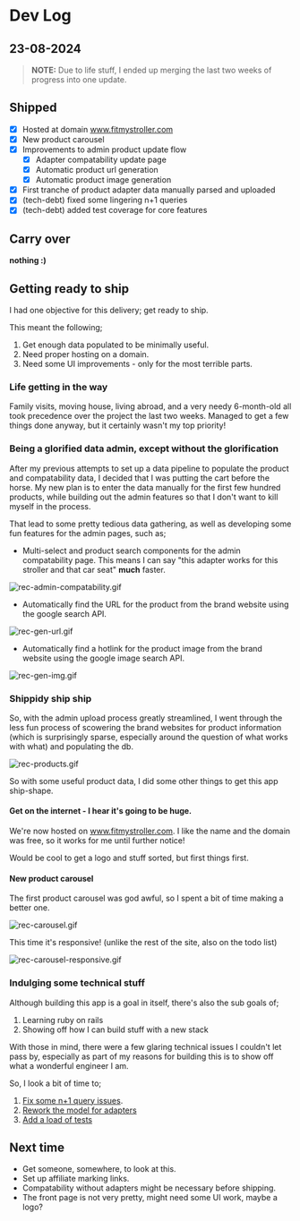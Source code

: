 # Dev Log

## 23-08-2024

> **__NOTE:__** Due to life stuff, I ended up merging the last two weeks of progress into one update.

## Shipped
- [x] Hosted at domain www.fitmystroller.com
- [x] New product carousel
- [x] Improvements to admin product update flow
  - [x] Adapter compatability update page 
  - [x] Automatic product url generation
  - [x] Automatic product image generation
- [x] First tranche of product adapter data manually parsed and uploaded
- [x] (tech-debt) fixed some lingering n+1 queries
- [x] (tech-debt) added test coverage for core features

## Carry over
__nothing :)__

## Getting ready to ship

I had one objective for this delivery; get ready to ship.

This meant the following;
1. Get enough data populated to be minimally useful.
2. Need proper hosting on a domain.
3. Need some UI improvements - only for the most terrible parts.

### Life getting in the way

Family visits, moving house, living abroad, and a very needy 6-month-old all took precedence over the project the last two weeks. Managed to get a few things done anyway, but it certainly wasn't my top priority!

### Being a glorified data admin, except without the glorification

After my previous attempts to set up a data pipeline to populate the product and compatability data, I decided that I was putting the cart before the horse. My new plan is to enter the data manually for the first few hundred products, while building out the admin features so that I don't want to kill myself in the process.

That lead to some pretty tedious data gathering, as well as developing some fun features for the admin pages, such as;

- Multi-select and product search components for the admin compatability page. This means I can say "this adapter works for this stroller and that car seat" **much** faster.

![rec-admin-compatability.gif](rec-admin-compatability.gif)

- Automatically find the URL for the product from the brand website using the google search API.

![rec-gen-url.gif](rec-gen-url.gif)

- Automatically find a hotlink for the product image from the brand website using the google image search API.

![rec-gen-img.gif](rec-gen-img.gif)

### Shippidy ship ship 

So, with the admin upload process greatly streamlined, I went through the less fun process of scowering the brand websites for product information (which is surprisingly sparse, especially around the question of what works with what) and populating the db.

![rec-products.gif](rec-products.gif)

So with some useful product data, I did some other things to get this app ship-shape.

#### Get on the internet - I hear it's going to be huge.

We're now hosted on www.fitmystroller.com. I like the name and the domain was free, so it works for me until further notice!

Would be cool to get a logo and stuff sorted, but first things first.

#### New product carousel

The first product carousel was god awful, so I spent a bit of time making a better one.

![rec-carousel.gif](rec-carousel.gif)

This time it's responsive! (unlike the rest of the site, also on the todo list)

![rec-carousel-responsive.gif](rec-carousel-responsive.gif)

### Indulging some technical stuff

Although building this app is a goal in itself, there's also the sub goals of;
1. Learning ruby on rails
2. Showing off how I can build stuff with a new stack

With those in mind, there were a few glaring technical issues I couldn't let pass by, especially as part of my reasons for building this is to show off what a wonderful engineer I am. 

So, I look a bit of time to;

1. [Fix some n+1 query issues](https://github.com/LeweyM/stroller-compatibility/commit/d60f3467b9272459c488a70c36e493b40c528f88).
2. [Rework the model for adapters](https://github.com/LeweyM/stroller-compatibility/commit/58570476f2c1896fa171ed742de244034657b47c)
3. [Add a load of tests](https://github.com/search?q=repo%3ALeweyM%2Fstroller-compatibility+test%3A&type=commits)

## Next time

- Get someone, somewhere, to look at this.
- Set up affiliate marking links.
- Compatability without adapters might be necessary before shipping.
- The front page is not very pretty, might need some UI work, maybe a logo?
